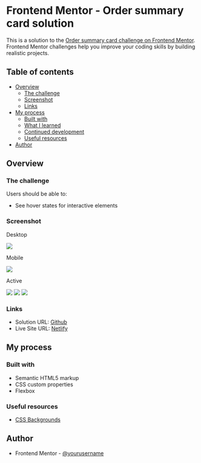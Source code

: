 # Frontend Mentor - Order summary card solution

This is a solution to the [Order summary card challenge on Frontend Mentor](https://www.frontendmentor.io/challenges/order-summary-component-QlPmajDUj). Frontend Mentor challenges help you improve your coding skills by building realistic projects.

## Table of contents

- [Overview](#overview)
  - [The challenge](#the-challenge)
  - [Screenshot](#screenshot)
  - [Links](#links)
- [My process](#my-process)
  - [Built with](#built-with)
  - [What I learned](#what-i-learned)
  - [Continued development](#continued-development)
  - [Useful resources](#useful-resources)
- [Author](#author)

## Overview

### The challenge

Users should be able to:

- See hover states for interactive elements

### Screenshot

Desktop

![](./Screen1.png)

Mobile

![](./Screen2.png)

Active

![](./Screen3.png)
![](./Screen4.png)
![](./Screen5.png)

### Links

- Solution URL: [Github](https://github.com/cchayanin/frontend-mentor-challenges/tree/main/newbie-order-summary-component)
- Live Site URL: [Netlify](https://mellow-pie-c0b938.netlify.app)

## My process

### Built with

- Semantic HTML5 markup
- CSS custom properties
- Flexbox

### Useful resources

- [CSS Backgrounds](https://www.w3schools.com/css/css_background.asp)

## Author

- Frontend Mentor - [@yourusername](https://www.frontendmentor.io/profile/yourusername)
